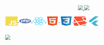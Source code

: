 <div align="center">
  <a href="https://github.com/lcs13761">
  <img height="180em" src="https://github-readme-stats.vercel.app/api?username=lcs13761&show_icons=true&theme=tokyonight&include_all_commits=true&count_private=true"/>
  <img height="180em" src="https://github-readme-stats.vercel.app/api/top-langs/?username=lcs13761&layout=compact&langs_count=7&theme=tokyonight"/>
</div>
  
 
<div style="display: inline_block"><br>
  <img align="center" alt="Lcs-Js" height="30" width="40" src="https://raw.githubusercontent.com/devicons/devicon/master/icons/javascript/javascript-plain.svg">
  <img align="center" alt="Lcs-PHP" height="30" width="40" src="https://raw.githubusercontent.com/devicons/devicon/master/icons/php/php-plain.svg">
  <img align="center" alt="Lcs-React" height="30" width="40" src="https://raw.githubusercontent.com/devicons/devicon/master/icons/react/react-original.svg">
  <img align="center" alt="Lcs-HTML" height="30" width="40" src="https://raw.githubusercontent.com/devicons/devicon/master/icons/html5/html5-original.svg">
  <img align="center" alt="Lcs-CSS" height="30" width="40" src="https://raw.githubusercontent.com/devicons/devicon/master/icons/css3/css3-original.svg">
  <img align="center" alt="Lcs-Laravel" height="30" width="40" src="https://raw.githubusercontent.com/devicons/devicon/master/icons/laravel/laravel-plain.svg">
  <img align="center" alt="Lcs-Flutter" height="30" width="40" src="https://raw.githubusercontent.com/devicons/devicon/master/icons/flutter/flutter-plain.svg">
</div>
  
  ##
  
 <div> 
  <a href="https://www.linkedin.com/in/lucas-silvas/" target="_blank"><img src="https://img.shields.io/badge/-LinkedIn-%230077B5?style=for-the-badge&logo=linkedin&logoColor=white" target="_blank"></a> 
</div>
